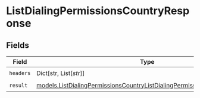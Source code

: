 # ListDialingPermissionsCountryResponse


## Fields

| Field                                                                                                                                                        | Type                                                                                                                                                         | Required                                                                                                                                                     | Description                                                                                                                                                  |
| ------------------------------------------------------------------------------------------------------------------------------------------------------------ | ------------------------------------------------------------------------------------------------------------------------------------------------------------ | ------------------------------------------------------------------------------------------------------------------------------------------------------------ | ------------------------------------------------------------------------------------------------------------------------------------------------------------ |
| `headers`                                                                                                                                                    | Dict[str, List[*str*]]                                                                                                                                       | :heavy_check_mark:                                                                                                                                           | N/A                                                                                                                                                          |
| `result`                                                                                                                                                     | [models.ListDialingPermissionsCountryListDialingPermissionsCountryResponse](../models/listdialingpermissionscountrylistdialingpermissionscountryresponse.md) | :heavy_check_mark:                                                                                                                                           | N/A                                                                                                                                                          |
